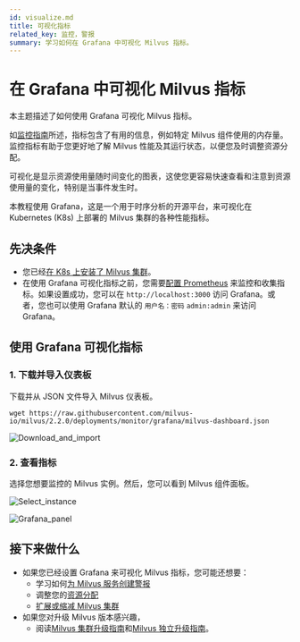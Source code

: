 ```yaml
---
id: visualize.md
title: 可视化指标
related_key: 监控，警报
summary: 学习如何在 Grafana 中可视化 Milvus 指标。
---
```


# 在 Grafana 中可视化 Milvus 指标

本主题描述了如何使用 Grafana 可视化 Milvus 指标。

如[监控指南](monitor.md)所述，指标包含了有用的信息，例如特定 Milvus 组件使用的内存量。监控指标有助于您更好地了解 Milvus 性能及其运行状态，以便您及时调整资源分配。

可视化是显示资源使用量随时间变化的图表，这使您更容易快速查看和注意到资源使用量的变化，特别是当事件发生时。

本教程使用 Grafana，这是一个用于时序分析的开源平台，来可视化在 Kubernetes (K8s) 上部署的 Milvus 集群的各种性能指标。

## 先决条件
- 您已经[在 K8s 上安装了 Milvus 集群](install_cluster-helm.md)。
- 在使用 Grafana 可视化指标之前，您需要[配置 Prometheus](monitor.md) 来监控和收集指标。如果设置成功，您可以在 `http://localhost:3000` 访问 Grafana。或者，您也可以使用 Grafana 默认的 `用户名：密码` `admin:admin` 来访问 Grafana。

## 使用 Grafana 可视化指标

### 1. 下载并导入仪表板

下载并从 JSON 文件导入 Milvus 仪表板。

```
wget https://raw.githubusercontent.com/milvus-io/milvus/2.2.0/deployments/monitor/grafana/milvus-dashboard.json
```

![Download_and_import](..//import_dashboard.png "下载并导入仪表板。")

### 2. 查看指标

选择您想要监控的 Milvus 实例。然后，您可以看到 Milvus 组件面板。

![Select_instance](..//grafana_select.png "选择一个实例。")

![Grafana_panel](..//grafana_panel.png "Milvus 组件面板。")

## 接下来做什么
- 如果您已经设置 Grafana 来可视化 Milvus 指标，您可能还想要：
  - 学习如何[为 Milvus 服务创建警报](alert.md)
  - 调整您的[资源分配](allocate.md)
  - [扩展或缩减 Milvus 集群](scaleout.md)
- 如果您对升级 Milvus 版本感兴趣，
  - 阅读[Milvus 集群升级指南](upgrade_milvus_cluster-operator.md)和[Milvus 独立升级指南](upgrade_milvus_standalone-operator.md)。